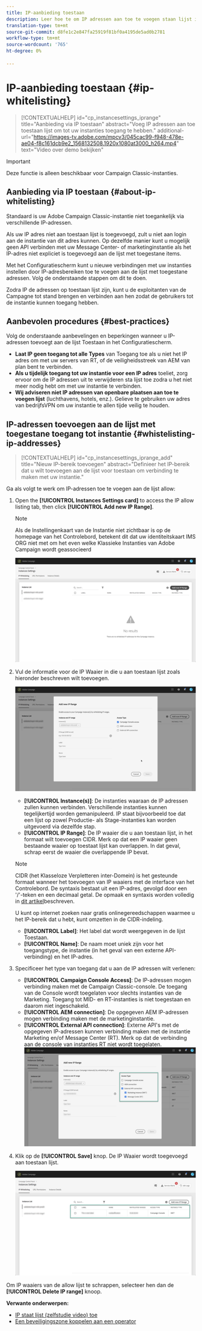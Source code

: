 ```yaml
---
title: IP-aanbieding toestaan
description: Leer hoe te om IP adressen aan toe te voegen staan lijst in het Controlebord voor bijvoorbeeld toegang
translation-type: tm+mt
source-git-commit: d8fe1c2e847fa25919f81bf0a4195de5ad0b2781
workflow-type: tm+mt
source-wordcount: '765'
ht-degree: 0%

---
```



# IP-aanbieding toestaan {#ip-whitelisting}

>[!CONTEXTUALHELP]
>id="cp_instancesettings_iprange"
>title="Aanbieding via IP toestaan"
>abstract="Voeg IP adressen aan toe toestaan lijst om tot uw instanties toegang te hebben."
>additional-url="https://images-tv.adobe.com/mpcv3/045cac99-f948-478e-ae04-f8c161dcb9e2_1568132508.1920x1080at3000_h264.mp4" text="Video over demo bekijken"

>[!IMPORTANT]
>
>Deze functie is alleen beschikbaar voor Campaign Classic-instanties.

## Aanbieding via IP toestaan {#about-ip-whitelisting}

Standaard is uw Adobe Campaign Classic-instantie niet toegankelijk via verschillende IP-adressen.

Als uw IP adres niet aan toestaan lijst is toegevoegd, zult u niet aan login aan de instantie van dit adres kunnen. Op dezelfde manier kunt u mogelijk geen API verbinden met uw Message Center- of marketinginstantie als het IP-adres niet expliciet is toegevoegd aan de lijst met toegestane items.

Met het Configuratiescherm kunt u nieuwe verbindingen met uw instanties instellen door IP-adresbereiken toe te voegen aan de lijst met toegestane adressen. Volg de onderstaande stappen om dit te doen.

Zodra IP de adressen op toestaan lijst zijn, kunt u de exploitanten van de Campagne tot stand brengen en verbinden aan hen zodat de gebruikers tot de instantie kunnen toegang hebben.

## Aanbevolen procedures {#best-practices}

Volg de onderstaande aanbevelingen en beperkingen wanneer u IP-adressen toevoegt aan de lijst Toestaan in het Configuratiescherm.

* **Laat IP geen toegang tot alle Types** van Toegang toe als u niet het IP adres om met uw servers van RT, of de veiligheidsstreek van AEM van plan bent te verbinden.
* **Als u tijdelijk toegang tot uw instantie voor een IP adres** toeliet, zorg ervoor om de IP adressen uit te verwijderen sta lijst toe zodra u het niet meer nodig hebt om met uw instantie te verbinden.
* **Wij adviseren niet IP adressen van openbare plaatsen aan toe te voegen lijst** (luchthavens, hotels, enz.). Gelieve te gebruiken uw adres van bedrijfsVPN om uw instantie te allen tijde veilig te houden.

## IP-adressen toevoegen aan de lijst met toegestane toegang tot instantie {#whistelisting-ip-addresses}

>[!CONTEXTUALHELP]
>id="cp_instancesettings_iprange_add"
>title="Nieuw IP-bereik toevoegen"
>abstract="Definieer het IP-bereik dat u wilt toevoegen aan de lijst voor toestaan om verbinding te maken met uw instantie."

Ga als volgt te werk om IP-adressen toe te voegen aan de lijst allow:

1. Open the **[!UICONTROL Instances Settings card]** to access the IP allow listing tab, then click **[!UICONTROL Add new IP Range]**.

   >[!NOTE]
   >
   >Als de Instellingenkaart van de Instantie niet zichtbaar is op de homepage van het Controlebord, betekent dit dat uw identiteitskaart IMS ORG niet met om het even welke Klassieke Instanties van Adobe Campaign wordt geassocieerd

   ![](assets/ip_whitelist_list1.png)

1. Vul de informatie voor de IP Waaier in die u aan toestaan lijst zoals hieronder beschreven wilt toevoegen.

   ![](assets/ip_whitelist_add1.png)

   * **[!UICONTROL Instance(s)]**: De instanties waaraan de IP adressen zullen kunnen verbinden. Verschillende instanties kunnen tegelijkertijd worden gemanipuleerd. IP staat bijvoorbeeld toe dat een lijst op zowel Productie- als Stage-instanties kan worden uitgevoerd via dezelfde stap.
   * **[!UICONTROL IP Range]**: De IP waaier die u aan toestaan lijst, in het formaat wilt toevoegen CIDR. Merk op dat een IP waaier geen bestaande waaier op toestaat lijst kan overlappen. In dat geval, schrap eerst de waaier die overlappende IP bevat.
   >[!NOTE]
   >
   >CIDR (het Klasseloze Verpletteren inter-Domein) is het gesteunde formaat wanneer het toevoegen van IP waaiers met de interface van het Controlebord. De syntaxis bestaat uit een IP-adres, gevolgd door een &#39;/&#39;-teken en een decimaal getal. De opmaak en syntaxis worden volledig in [dit artikel](https://whatismyipaddress.com/cidr)beschreven.
   >
   >U kunt op internet zoeken naar gratis onlinegereedschappen waarmee u het IP-bereik dat u hebt, kunt omzetten in de CIDR-indeling.

   * **[!UICONTROL Label]**: Het label dat wordt weergegeven in de lijst Toestaan.
   * **[!UICONTROL Name]**: De naam moet uniek zijn voor het toegangstype, de instantie (in het geval van een externe API-verbinding) en het IP-adres.


1. Specificeer het type van toegang dat u aan de IP adressen wilt verlenen:

   * **[!UICONTROL Campaign Console Access]**: De IP-adressen mogen verbinding maken met de Campaign Classic-console. De toegang van de Console wordt toegelaten voor slechts instanties van de Marketing. Toegang tot MID- en RT-instanties is niet toegestaan en daarom niet ingeschakeld.
   * **[!UICONTROL AEM connection]**: De opgegeven AEM IP-adressen mogen verbinding maken met de marketinginstantie.
   * **[!UICONTROL External API connection]**: Externe API&#39;s met de opgegeven IP-adressen kunnen verbinding maken met de instantie Marketing en/of Message Center (RT). Merk op dat de verbinding aan de console van instanties RT niet wordt toegelaten.
   ![](assets/ip_whitelist_acesstype.png)

1. Klik op de **[!UICONTROL Save]** knop. De IP Waaier wordt toegevoegd aan toestaan lijst.

   ![](assets/ip_whitelist_added.png)

Om IP waaiers van de allow lijst te schrappen, selecteer hen dan de **[!UICONTROL Delete IP range]** knoop.

**Verwante onderwerpen:**
* [IP staat lijst (zelfstudie video) toe](https://docs.adobe.com/content/help/en/campaign-learn/campaign-classic-tutorials/administrating/control-panel-acc/ip-allow-listing.html)
* [Een beveiligingszone koppelen aan een operator](https://docs.campaign.adobe.com/doc/AC/en/INS_Additional_configurations_Configuring_Campaign_server.html#Linking_a_security_zone_to_an_operator)
